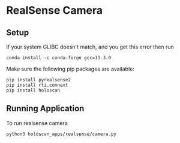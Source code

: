 # RealSense Camera

## Setup

If your system GLIBC doesn't match, and you get this error then run
```
conda install -c conda-forge gcc=13.3.0
```

Make sure the following pip packages are available:
```
pip install pyrealsense2
pip install rti.connext
pip install holoscan
```

## Running Application

To run realsense camera
```
python3 holoscan_apps/realsense/camera.py
```
